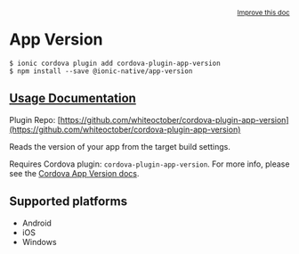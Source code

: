 <a style="float:right;font-size:12px;" href="http://github.com/ionic-team/ionic-native/edit/master/src/@ionic-native/plugins/app-version/index.ts#L1">
  Improve this doc
</a>

# App Version

```
$ ionic cordova plugin add cordova-plugin-app-version
$ npm install --save @ionic-native/app-version
```

## [Usage Documentation](https://ionicframework.com/docs/native/app-version/)

Plugin Repo: [https://github.com/whiteoctober/cordova-plugin-app-version](https://github.com/whiteoctober/cordova-plugin-app-version)

Reads the version of your app from the target build settings.

Requires Cordova plugin: `cordova-plugin-app-version`. For more info, please see the [Cordova App Version docs](https://github.com/whiteoctober/cordova-plugin-app-version).

## Supported platforms
- Android
- iOS
- Windows



